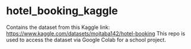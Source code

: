 # hotel_booking_kaggle
Contains the dataset from this Kaggle link: https://www.kaggle.com/datasets/mojtaba142/hotel-booking
This repo is used to access the dataset via Google Colab for a school project.